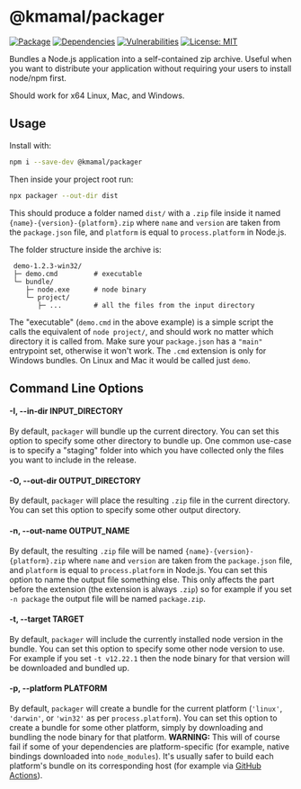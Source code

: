 # @kmamal/packager

[![Package](https://img.shields.io/npm/v/%2540kmamal%252Fpackager)](https://www.npmjs.com/package/@kmamal/packager)
[![Dependencies](https://img.shields.io/librariesio/release/npm/@kmamal/packager)](https://libraries.io/npm/@kmamal%2Fpackager)
[![Vulnerabilities](https://img.shields.io/snyk/vulnerabilities/npm/%2540kmamal%252Fpackager)](https://snyk.io/test/npm/@kmamal/packager)
[![License: MIT](https://img.shields.io/badge/License-MIT-yellow.svg)](https://opensource.org/licenses/MIT)

Bundles a Node.js application into a self-contained zip archive. Useful when you want to distribute your application without requiring your users to install node/npm first.

Should work for x64 Linux, Mac, and Windows.


## Usage

Install with:

```bash
npm i --save-dev @kmamal/packager
```

Then inside your project root run:

```bash
npx packager --out-dir dist
```

This should produce a folder named `dist/` with a `.zip` file inside it named `{name}-{version}-{platform}.zip` where `name` and `version` are taken from the `package.json` file, and `platform` is equal to `process.platform` in Node.js.

The folder structure inside the archive is:

```
 demo-1.2.3-win32/
 ├─ demo.cmd         # executable
 └─ bundle/
    ├─ node.exe      # node binary
    └─ project/
       ├─ ...        # all the files from the input directory
```

The "executable" (`demo.cmd` in the above example) is a simple script the calls the equivalent of `node project/`, and should work no matter which directory it is called from. Make sure your `package.json` has a `"main"` entrypoint set, otherwise it won't work. The `.cmd` extension is only for Windows bundles. On Linux and Mac it would be called just `demo`.


## Command Line Options

#### -I, --in-dir INPUT_DIRECTORY

By default, `packager` will bundle up the current directory. You can set this option to specify some other directory to bundle up. One common use-case is to specify a "staging" folder into which you have collected only the files you want to include in the release.

#### -O, --out-dir OUTPUT_DIRECTORY

By default, `packager` will place the resulting `.zip` file in the current directory. You can set this option to specify some other output directory.

#### -n, --out-name OUTPUT_NAME

By default, the resulting `.zip` file will be named `{name}-{version}-{platform}.zip` where `name` and `version` are taken from the `package.json` file, and `platform` is equal to `process.platform` in Node.js. You can set this option to name the output file something else. This only affects the part before the extension (the extension is always `.zip`) so for example if you set `-n package` the output file will be named `package.zip`.

#### -t, --target TARGET

By default, `packager` will include the currently installed node version in the bundle. You can set this option to specify some other node version to use. For example if you set `-t v12.22.1` then the node binary for that version will be downloaded and bundled up.

#### -p, --platform PLATFORM

By default, `packager` will create a bundle for the current platform (`'linux'`, `'darwin'`, or `'win32'` as per `process.platform`). You can set this option to create a bundle for some other platform, simply by downloading and bundling the node binary for that platform. __WARNING:__ This will of course fail if some of your dependencies are platform-specific (for example, native bindings downloaded into `node_modules`). It's usually safer to build each platform's bundle on its corresponding host (for example via [GitHub Actions](https://docs.github.com/en/actions/reference/workflow-syntax-for-github-actions#example-running-with-more-than-one-operating-system)).
